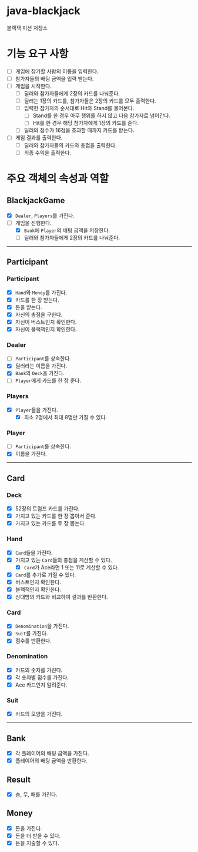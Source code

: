 # java-blackjack
블랙잭 미션 저장소

# 기능 요구 사항
- [ ] 게임에 참가할 사람의 이름을 입력한다.
- [ ] 참가자들의 배팅 금액을 입력 받는다.
- [ ] 게임을 시작한다.
  - [ ] 딜러와 참가자들에게 2장의 카드를 나눠준다.
  - [ ] 딜러는 1장의 카드를, 참가자들은 2장의 카드를 모두 출력한다.
  - [ ] 입력한 참가자의 순서대로 Hit와 Stand를 물어본다.
    - [ ] Stand를 한 경우 아무 행위를 하지 않고 다음 참가자로 넘어간다.
    - [ ] Hit를 한 경우 해당 참가자에게 1장의 카드를 준다.
  - [ ] 딜러의 점수가 16점을 초과할 때까지 카드를 받는다.
- [ ] 게임 결과를 출력한다.
  - [ ] 딜러와 참가자들의 카드와 총점을 출력한다.
  - [ ] 최종 수익을 출력한다.

# 주요 객체의 속성과 역할
## BlackjackGame
- [x] `Dealer`, `Players`를 가진다.
- [ ] 게임을 진행한다.
  - [x] `Bank`에 `Player`의 배팅 금액을 저장한다.
  - [ ] 딜러와 참가자들에게 2장의 카드를 나눠준다.

---

## Participant
### Participant
- [x] `Hand`와 `Money`를 가진다.
- [x] 카드를 한 장 받는다.
- [x] 돈을 받는다.
- [x] 자신의 총점을 구한다.
- [x] 자신이 버스트인지 확인한다.
- [x] 자신이 블랙잭인지 확인한다.

### Dealer
- [ ] `Participant`를 상속한다.
- [x] 딜러라는 이름을 가진다.
- [x] `Bank`와 `Deck`을 가진다.
- [ ] `Player`에게 카드를 한 장 준다. 

### Players
- [x] `Player`들을 가진다.
  - [x] 최소 2명에서 최대 8명만 가질 수 있다.

### Player
- [ ] `Participant`를 상속한다.
- [x] 이름을 가진다.

---
## Card
### Deck
- [x] 52장의 트럼프 카드를 가진다.
- [x] 가지고 있는 카드를 한 장 뽑아서 준다.
- [x] 가지고 있는 카드를 두 장 뽑는다.

### Hand
- [x] `Card`들을 가진다.
- [x] 가지고 있는 `Card`들의 총점을 계산할 수 있다.
  - [x] `Card`가 Ace라면 1 또는 11로 계산할 수 있다.
- [x] `Card`를 추가로 가질 수 있다.
- [x] 버스트인지 확인한다.
- [x] 블랙잭인지 확인한다.
- [x] 상대방의 카드와 비교하여 결과를 반환한다.

### Card
- [x] `Denomination`을 가진다.
- [x] `Suit`를 가진다.
- [x] 점수를 반환한다.

### Denomination
- [x] 카드의 숫자를 가진다.
- [x] 각 숫자별 점수를 가진다.
- [x] Ace 카드인지 알려준다.

### Suit
- [x] 카드의 모양을 가진다.

---

## Bank
- [x] 각 플레이어의 배팅 금액을 가진다.
- [x] 플레이어의 배팅 금액을 반환한다.

## Result
- [x] 승, 무, 패를 가진다.

## Money
- [x] 돈을 가진다.
- [x] 돈을 더 받을 수 있다.
- [x] 돈을 지출할 수 있다.
